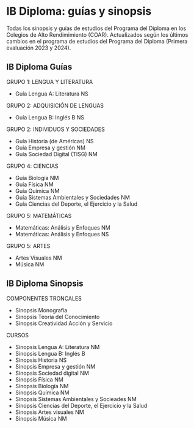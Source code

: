 # IB Diploma: guías y sinopsis
Todas los sinopsis y guías de estudios del Programa del Diploma en los Colegios de Alto Rendimimiento (COAR). Actualizados según los últimos cambios en el programa de estudios del Programa del Diploma (Primera evaluación 2023 y 2024).

## IB Diploma Guías
GRUPO 1: LENGUA Y LITERATURA
* Guía Lengua A: Literatura NS

GRUPO 2: ADQUISICIÓN DE LENGUAS
* Guía Lengua B: Inglés B NS

GRUPO 2: INDIVIDUOS Y SOCIEDADES
* Guía Historia (de Américas) NS
* Guía Empresa y gestión NM
* Guía Sociedad Digital (TISG) NM

GRUPO 4: CIENCIAS
* Guía Biología NM
* Guía Física NM
* Guía Química NM
* Guía Sistemas Ambientales y Sociedades NM
* Guía Ciencias del Deporte, el Ejercicio y la Salud 

GRUPO 5: MATEMÁTICAS
* Matemáticas: Análisis y Enfoques NM
* Matemáticas: Análisis y Enfoques NS

GRUPO 5: ARTES 
* Artes Visuales NM
* Música NM 

## IB Diploma Sinopsis

COMPONENTES TRONCALES
* Sinopsis Monografía
* Sinopsis Teoría del Conocimiento
* Sinopsis Creatividad Acción y Servicio

CURSOS 
* Sinopsis Lengua A: Literatura NM
* Sinopsis Lengua B: Inglés B
* Sinopsis Historia NS
* Sinopsis Empresa y gestión NM
* Sinopsis Sociedad digital NM
* Sinopsis Física NM
* Sinopsis Biología NM
* Sinopsis Química NM 
* Sinopsis Sistemas Ambientales y Socieades NM
* Sinopsis Ciencias del Deporte, el Ejercicio y la Salud
* Sinopsis Artes visuales NM
* Sinopsis Música NM